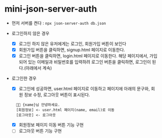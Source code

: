 # mini-json-server-auth

- 먼저 서버를 켠다 : `npx json-server-auth db.json`

- 로그인하지 않은 경우

  - [x] 로그인 하지 않은 유저에게는 로그인, 회원가입 버튼이 보인다
  - [x] 회원가입 버튼을 클릭하면, signup.html 페이지로 이동한다.
  - [x] 로그인 버튼을 클릭하면, login.html 페이지로 이동한다. 해당 페이지에서, 가입되어 있는 이메일과 비밀번호를 입력하려 로그인 버튼을 클릭하면, 로그인이 된다.(아래에서 계속)

- 로그인한 경우
  - [x] 로그인에 성공하면, user.html 페이지로 이동하고 페이지에 아래의 문구와, 회원 정보 수정, 로그아웃 버튼이 표시된다.
  ```plain
    👋🏼 {name}님 안녕하세요.
    [회원정보] <- user.html 페이지(name, email)로 이동
    [로그아웃] <- 로그아웃
  ```
  - [x] 회원정보 페이지 이동 버튼 기능 구현
  - [ ] 로그아웃 버튼 기능 구현
